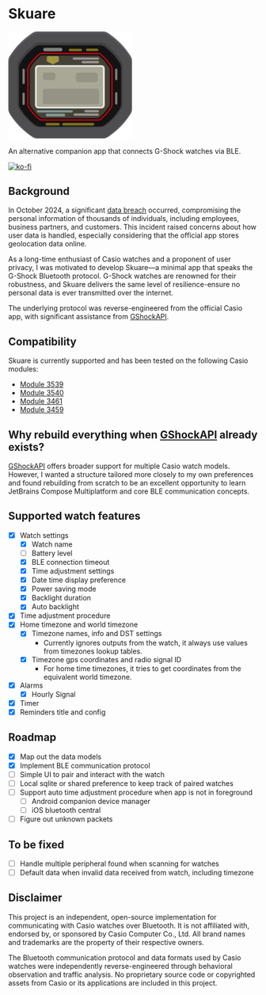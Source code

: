 # Skuare

[<img src="skuare.svg" alt="Skuare logo" style="width:250px;"/>](https://www.figma.com/design/d3FSprHwpx7VGzW2kGQ22f/skuare-logo?node-id=0-1&t=pECI8TgSyTc6zGij-1)

An alternative companion app that connects G-Shock watches via BLE.

[![ko-fi](https://ko-fi.com/img/githubbutton_sm.svg)](https://ko-fi.com/J3J1WRFA)

## Background

In October 2024, a significant [data breach](https://world.casio.com/news/2025/0107-incident)
occurred, compromising the personal information of thousands of individuals, including employees,
business partners, and customers.
This incident raised concerns about how user data is handled, especially considering that the
official app stores geolocation data online.

As a long-time enthusiast of Casio watches and a proponent of user privacy, I was motivated to
develop Skuare—a minimal app that speaks the G-Shock Bluetooth protocol.
G-Shock watches are renowned for their robustness, and Skuare delivers the same level of
resilience-ensure no personal data is ever transmitted over the internet.

The underlying protocol was reverse-engineered from the official Casio app, with significant
assistance from
[GShockAPI](https://github.com/izivkov/GShockAPI/tree/main).

## Compatibility

Skuare is currently supported and has been tested on the following Casio modules:

- [Module 3539](https://shockbase.org/watches/modules_dyn.php?module=3539)
- [Module 3540](https://shockbase.org/watches/modules_dyn.php?module=3540)
- [Module 3461](https://shockbase.org/watches/modules_dyn.php?module=3461)
- [Module 3459](https://shockbase.org/watches/modules_dyn.php?module=3459)

## Why rebuild everything when [GShockAPI](https://github.com/izivkov/GShockAPI/tree/main) already exists?

[GShockAPI](https://github.com/izivkov/GShockAPI/tree/main) offers broader support for multiple
Casio watch models.
However, I wanted a structure tailored more closely to my own preferences and found rebuilding from
scratch to be an
excellent opportunity to learn JetBrains Compose Multiplatform and core BLE communication concepts.

## Supported watch features

- [x] Watch settings
    - [x] Watch name
    - [ ] Battery level
    - [x] BLE connection timeout
    - [x] Time adjustment settings
    - [x] Date time display preference
    - [x] Power saving mode
    - [x] Backlight duration
    - [x] Auto backlight
- [x] Time adjustment procedure
- [x] Home timezone and world timezone
    - [x] Timezone names, info and DST settings
        - Currently ignores outputs from the watch, it always use values from timezones lookup
          tables.
    - [x] Timezone gps coordinates and radio signal ID
        - For home time timezones, it tries to get coordinates from the equivalent world timezone.
- [x] Alarms
    - [x] Hourly Signal
- [x] Timer
- [x] Reminders title and config

## Roadmap

- [x] Map out the data models
- [X] Implement BLE communication protocol
- [ ] Simple UI to pair and interact with the watch
- [ ] Local sqlite or shared preference to keep track of paired watches
- [ ] Support auto time adjustment procedure when app is not in foreground
    - [ ] Android companion device manager
    - [ ] iOS bluetooth central
- [ ] Figure out unknown packets

## To be fixed

- [ ] Handle multiple peripheral found when scanning for watches
- [ ] Default data when invalid data received from watch, including timezone

## Disclaimer

This project is an independent, open-source implementation for communicating with Casio watches over
Bluetooth. It is not affiliated with, endorsed by, or sponsored by Casio Computer Co., Ltd.
All brand names and trademarks are the property of their respective owners.

The Bluetooth communication protocol and data formats used by Casio watches were independently
reverse-engineered through behavioral observation and traffic analysis.
No proprietary source code or copyrighted assets from Casio or its applications are included in this
project.
